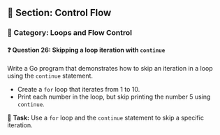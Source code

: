 ## 📘 Section: Control Flow  
### 🔹 Category: Loops and Flow Control  
#### ❓ Question 26: Skipping a loop iteration with `continue`

Write a Go program that demonstrates how to skip an iteration in a loop using the `continue` statement.

- Create a `for` loop that iterates from 1 to 10.
- Print each number in the loop, but skip printing the number 5 using `continue`.

🔧 **Task:** Use a `for` loop and the `continue` statement to skip a specific iteration.

